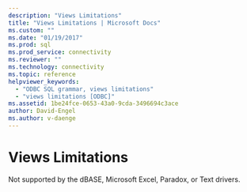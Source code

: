 ```yaml
---
description: "Views Limitations"
title: "Views Limitations | Microsoft Docs"
ms.custom: ""
ms.date: "01/19/2017"
ms.prod: sql
ms.prod_service: connectivity
ms.reviewer: ""
ms.technology: connectivity
ms.topic: reference
helpviewer_keywords: 
  - "ODBC SQL grammar, views limitations"
  - "views limitations [ODBC]"
ms.assetid: 1be24fce-0653-43a0-9cda-3496694c3ace
author: David-Engel
ms.author: v-daenge
---
```

# Views Limitations
Not supported by the dBASE, Microsoft Excel, Paradox, or Text drivers.

